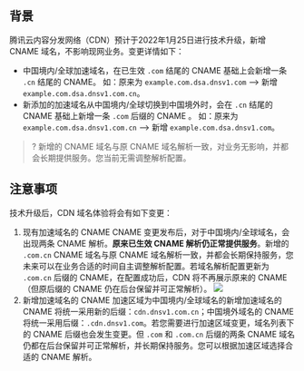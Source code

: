 ## 背景

腾讯云内容分发网络（CDN）预计于2022年1月25日进行技术升级，新增 CNAME 域名，不影响现网业务。变更详情如下：
- 中国境内/全球加速域名，在已生效 `.com` 结尾的 CNAME 基础上会新增一条 `.cn` 结尾的 CNAME。
如：原来为 `example.com.dsa.dnsv1.com` -->  新增 `example.com.dsa.dnsv1.com.cn`。
- 新添加的加速域名从中国境内/全球切换到中国境外时，会在 `.cn` 结尾的 CNAME 基础上新增一条 `.com` 后缀的 CNAME 。
如：原来为 `example.com.dsa.dnsv1.com.cn`  -->  新增 `example.com.dsa.dnsv1.com`。

>? 新增的 CNAME 域名与原 CNAME 域名解析一致，对业务无影响，并都会长期提供服务。您当前无需调整解析配置。

## 注意事项

技术升级后，CDN 域名体验将会有如下变更：

1. 现有加速域名的 CNAME
CNAME 变更发布后，对于中国境内/全球域名，会出现两条 CNAME 解析。**原来已生效 CNAME 解析仍正常提供服务**。新增的 `.com.cn` CNAME 域名与原 CNAME 域名解析一致，并都会长期保持服务，您未来可以在业务合适的时间自主调整解析配置。若域名解析配置更新为 `.com.cn` 后缀的 CNAME，在配置成功后，CDN 将不再展示原来的 CNAME（但原后缀的 CNAME 仍在后台保留并可正常解析）。
![](https://qcloudimg.tencent-cloud.cn/raw/55251a59a965b2f45f090f52e6be1a1b.jpg)
2. 新增加速域名的 CNAME
加速区域为中国境内/全球域名的新增加速域名的 CNAME 将统一采用新的后缀：`cdn.dnsv1.com.cn`；中国境外域名的 CNAME 将统一采用后缀：`.cdn.dnsv1.com`。若您需要进行加速区域变更，域名列表下的 CNAME 后缀也会发生变更。但 `.com` 和 `.com.cn` 后缀的两条 CNAME 域名仍都在后台保留并可正常解析，并长期保持服务。您可以根据加速区域选择合适的 CNAME 解析。

